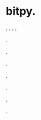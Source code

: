 # bitpy.
.
.
.
.












.






















































.
























.



























.

















































































.































































.































































































.
